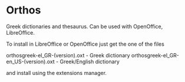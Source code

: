 # Orthos
Greek dictionaries and thesaurus. Can be used with OpenOffice, LibreOffice.

To install in LibreOffice or OpenOffice just get the one of the files 

orthosgreek-el_GR-(version).oxt - Greek dictionary
orthosgreek-el_GR-en_US-(version).oxt - Greek/English dictionary 

and install using the extensions manager. 
